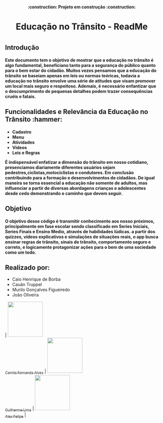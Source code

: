 <h4 align="center"> 
    :construction:  Projeto em construção  :construction:
</h4>
<h1 align="center">Educação no Trânsito - ReadMe <h1>
  <h2>Introdução</h2>
    <h4>
  Este documento tem o objetivo de mostrar que a educação no trânsito é algo fundamental, beneficiano tanto para a segurança do público quanto para o bem estar do cidadão.
  Muitos vezes pensamos que a educação do trânsito se baseiam apenas em leis ou normas teóricas, todavia a educação no trânsito envolve uma série de atitudes que visam promover um local mais seguro e respeitoso.
  Ademais, é necessário enfantizar que o descumprimento de pequenas detalhes podem trazer consequências cruéis e fatais.
    </h4>
  <h2>Funcionalidades e Relevância da Educação no Trânsito :hammer: </h2>
    <h4>
      <ul>
        <li> Cadastro </li>
        <Li> Menu </Li>
        <li> Atividades </li>
        <li> Videos </li>
        <li> Leis e Regras </li>
      </ul>
      
  É indispensável enfatizar a dimensão do trânsito em nosso cotidiano, presenciamos diariamente diferentes usuários sejam pedestres,ciclistas,motociclistas e condutores.
  Em conclusão contribuindo para a formação e desenvolvimentos de cidadãos. De igual maneira se torna essencial a educação não somente de adultos, mas influenciar a partir de diversas abordagens crianças e adolescentes 
  desde cedo demonstrando o caminho que devem seguir.
    </h4>
    <h2>Objetivo</h2>
      <h4>
  O objetivo desse código é transmitir conhecimento aos nosso próximos, principalmente em fase escolar sendo classificado em Series Iniciais, Series Finais e Ensino Medio, através de habilidades lúdicas.
  a partir dos quizzes, vídeos explicativos e simulações de situações reais, o app busca ensinar regras de trânsito, sinais de trânsito, comportamento seguro e correto, e logicamente protagonizar ações para o bem de uma        sociedade como um todo.
    </h4>
    <h2>Realizado por:</h2>
    <ul>
      <li>Caio Henrique de Borba </li>
      <li>Cauãn Truppel</li>
      <li>Murilo Gonçalves Figueiredo</li>
      <li>João Oliveira</li>
    </ul>
    | [<img loading="lazy" src="https://avatars.githubusercontent.com/u/37356058?v=4" width=115><br><sub>Camila Fernanda Alves</sub>](https://github.com/camilafernanda) |  [<img loading="lazy" src="https://avatars.githubusercontent.com/u/30351153?v=4" width=115><br><sub>Guilherme Lima</sub>](https://github.com/guilhermeonrails) |  [<img loading="lazy" src="https://avatars.githubusercontent.com/u/8989346?v=4" width=115><br><sub>Alex Felipe</sub>](https://github.com/alexfelipe) |

 




